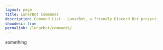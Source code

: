 ```yaml
---
layout: page
title: LunarBot Commands
description: Command List - LunarBot, a friendly Discord Bot project.
showdesc: true
permalink: /lunarbot/commands/
---
```


something
